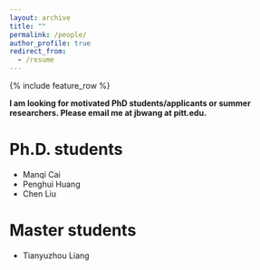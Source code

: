 ```yaml
---
layout: archive
title: ""
permalink: /people/
author_profile: true
redirect_from:
  - /resume
---
```


{% include feature_row %}

**I am looking for motivated PhD students/applicants or summer researchers. Please email me at jbwang at pitt.edu.**

# Ph.D. students

- Manqi Cai
- Penghui Huang
- Chen Liu

# Master students
- Tianyuzhou Liang


